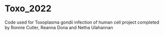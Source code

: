 # Toxo_2022
Code used for Toxoplasma gondii infection of human cell project completed by Ronnie Cutler, Reanna Dona and Netha Ulahannan
